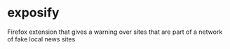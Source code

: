 # exposify
Firefox extension that gives a warning over sites that are part of a network of fake local news sites
